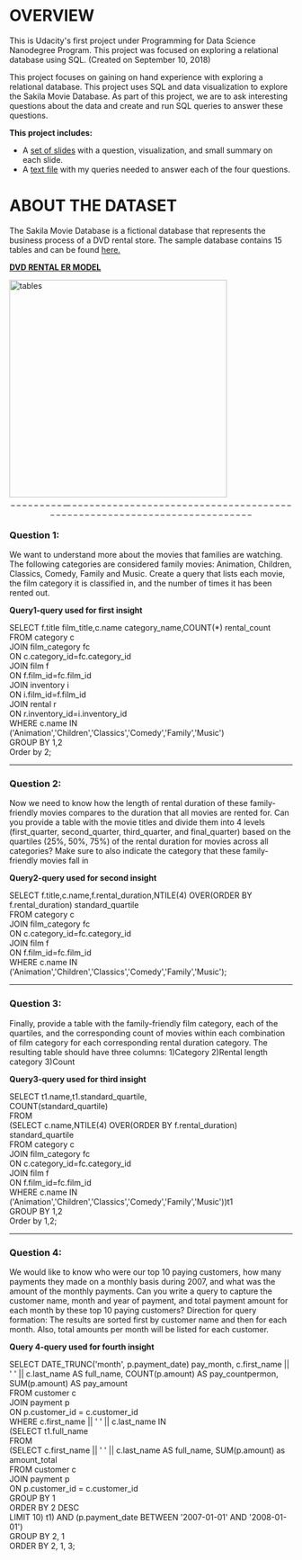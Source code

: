 # OVERVIEW

This is Udacity's first project under Programming for Data Science Nanodegree Program. This project was focused on exploring a relational database using SQL. (Created on September 10, 2018)

This project focuses on gaining on hand experience with exploring a relational database. This project uses SQL and data visualization to explore the Sakila Movie Database. As part of this project, we are to ask interesting questions about the data and create and run SQL queries to answer these questions.

**This project includes:**
+ A [set of slides](report.pdf) with a question, visualization, and small summary on each slide.
+ A [text file](queries.txt)  with my queries needed to answer each of the four questions.

# ABOUT THE DATASET

The Sakila Movie Database is a fictional database that represents the business process of a DVD rental store. The sample database contains 15 tables and can be found [here.](http://www.postgresqltutorial.com/postgresql-sample-database/)

[**DVD RENTAL ER MODEL**](dvd-rental-erd.pptx)

<img width="387" alt="tables" src="https://user-images.githubusercontent.com/63715337/112750544-d55faf80-8fe6-11eb-895e-2dc0bcf1e7f4.png">



<center> _  _  _  _  _  _  _  _  _  __  _  _  _  _  _  _  _  _  _  _  _  _  _  _  _  _  _  _  _  _  _  _  _  _  _  _  _  _  _  _    _  _  _  _  _  _  _  _  _  _  _  _  _  _  _  _  _  _  _  _  _  _  _  _  _  _  _  _  _  _  _  _  _  _  _  _  _  _  _  _  _  _  _  </center>

### Question 1:
We want to understand more about the movies that families are watching. The following categories are considered family movies: Animation, Children,
Classics, Comedy, Family and Music.
Create a query that lists each movie, the film category it is classified in, and the number of times it has been rented out.

**Query1-query used for first insight**

<p>SELECT f.title film_title,c.name category_name,COUNT(*) rental_count <br>
FROM category c <br>
JOIN film_category fc <br>
ON c.category_id=fc.category_id <br>
JOIN film f <br>
ON f.film_id=fc.film_id <br>
JOIN inventory i <br>
ON i.film_id=f.film_id <br>
JOIN rental r <br>
ON r.inventory_id=i.inventory_id <br>
WHERE c.name IN ('Animation','Children','Classics','Comedy','Family','Music') <br>
GROUP BY 1,2 <br>
Order by 2; </p>

 _ _ _ _

### Question 2:
Now we need to know how the length of rental duration of these family-friendly movies compares to the duration that all movies are rented for.
Can you provide a table with the movie titles and divide them into 4 levels (first_quarter, second_quarter, third_quarter, and final_quarter) based on 
the quartiles (25%, 50%, 75%) of the rental duration for movies across all categories? Make sure to also indicate the category that these 
family-friendly movies fall in

**Query2-query used for second insight**

<p>SELECT f.title,c.name,f.rental_duration,NTILE(4) OVER(ORDER BY f.rental_duration) standard_quartile <br>
FROM category c  <br>
JOIN film_category fc <br>
ON c.category_id=fc.category_id <br>
JOIN film f <br>
ON f.film_id=fc.film_id <br>
WHERE c.name IN ('Animation','Children','Classics','Comedy','Family','Music');</p>

 _ _ _ _

### Question 3:
Finally, provide a table with the family-friendly film category, each of the quartiles, and the corresponding count of movies within each combination 
of film category for each corresponding rental duration category. The resulting table should have three columns:
1)Category
2)Rental length category
3)Count

**Query3-query used for third insight**

<p>SELECT t1.name,t1.standard_quartile, <br>
COUNT(standard_quartile) <br>
FROM <br>
(SELECT c.name,NTILE(4) OVER(ORDER BY f.rental_duration) standard_quartile <br>
FROM category c <br>
JOIN film_category fc <br>
ON c.category_id=fc.category_id <br>
JOIN film f <br>
ON f.film_id=fc.film_id <br>
WHERE c.name IN ('Animation','Children','Classics','Comedy','Family','Music'))t1 <br>
GROUP BY 1,2 <br>
Order by 1,2;</p>

 _ _ _ _
 
### Question 4:
We would like to know who were our top 10 paying customers, how many payments they made on a monthly basis during 2007, and what was the amount of the monthly payments. Can you write a 
query to capture the customer name, month and year of payment, and total payment amount for each month by these top 10 paying customers?
Direction for query formation: The results are sorted first by customer name and then for each month. Also, total amounts per month will be listed for each customer.

**Query 4-query used for fourth insight**

<p>SELECT DATE_TRUNC('month', p.payment_date) pay_month, c.first_name || ' ' || c.last_name AS full_name, COUNT(p.amount) AS pay_countpermon, SUM(p.amount) AS pay_amount <br>
FROM customer c <br>
JOIN payment p <br>
ON p.customer_id = c.customer_id <br>
WHERE c.first_name || ' ' || c.last_name IN <br>
(SELECT t1.full_name <br>
FROM <br>
(SELECT c.first_name || ' ' || c.last_name AS full_name, SUM(p.amount) as amount_total <br>
FROM customer c <br>
JOIN payment p <br>
ON p.customer_id = c.customer_id <br>
GROUP BY 1	<br>
ORDER BY 2 DESC <br>
LIMIT 10) t1) AND (p.payment_date BETWEEN '2007-01-01' AND '2008-01-01') <br>
GROUP BY 2, 1 <br>
ORDER BY 2, 1, 3;</p>
